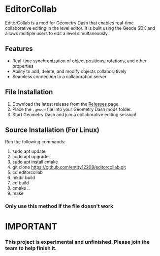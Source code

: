 # EditorCollab

EditorCollab is a mod for Geometry Dash that enables real-time collaborative editing in the level editor. It is built using the Geode SDK and allows multiple users to edit a level simultaneously.

## Features
- Real-time synchronization of object positions, rotations, and other properties
- Ability to add, delete, and modify objects collaboratively
- Seamless connection to a collaboration server

## File Installation

1. Download the latest release from the [Releases](https://github.com/yourusername/editorcollab/releases) page.
2. Place the `.geode` file into your Geometry Dash mods folder.
3. Start Geometry Dash and join a collaborative editing session!

## Source Installation (For Linux)

Run the following commands:
1. sudo apt update
2. sudo apt upgrade
3. sudo apt install cmake
4. git clone https://github.com/entity12208/editorcollab.git
5. cd editorcollab
6. mkdir build
7. cd build
8. cmake ..
9. make

### Only use this method if the file doesn't work

# IMPORTANT

### This project is experimental and unfinished. Please join the team to help finish it.
